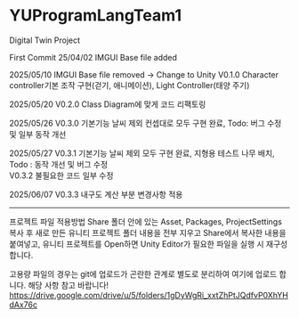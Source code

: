 # YUProgramLangTeam1

Digital Twin Project

First Commit 25/04/02
IMGUI Base file added

2025/05/10
IMGUI Base file removed -> Change to Unity
V0.1.0 Character controller기본 조작 구현(걷기, 애니메이션), Light Controller(태양 주기)

2025/05/20
V0.2.0 Class Diagram에 맞게 코드 리팩토링

2025/05/26
V0.3.0 기본기능 날씨 제외 컨셉대로 모두 구현 완료, Todo: 버그 수정 및 일부 동작 개선

2025/05/27
V0.3.1 기본기능 날씨 제외 모두 구현 완료, 지형용 테스트 나무 배치, Todo : 동작 개선 및 버그 수정  
V0.3.2 불필요한 코드 일부 수정  

2025/06/07
V0.3.3 내구도 계산 부분 변경사항 적용

---

프로젝트 파일 적용방법
Share 폴더 안에 있는 Asset, Packages, ProjectSettings 복사 후
새로 만든 유니티 프로젝트 폴더 내용을 전부 지우고
Share에서 복사한 내용을 붙여넣고, 유니티 프로젝트를 Open하면
Unity Editor가 필요한 파일을 실행 시 재구성 합니다.

고용량 파일의 경우는 git에 업로드가 곤란한 관계로 별도로 분리하여 여기에 업로드 합니다.
해당 사항 참고 바랍니다!
https://drive.google.com/drive/u/5/folders/1gDyWgRi_xxtZhPtJQdfvP0XhYHdAx76c
